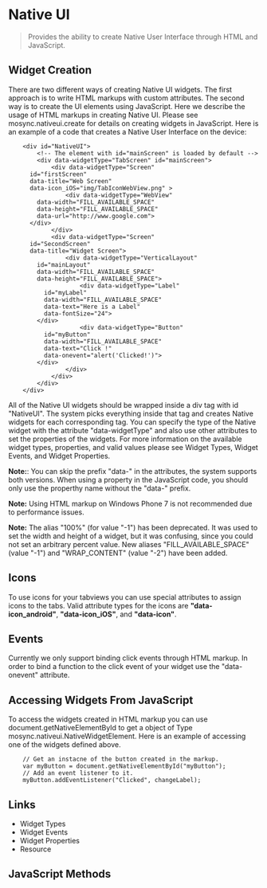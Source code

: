 Native UI
=========

> Provides the ability to create Native User Interface through HTML and JavaScript.

Widget Creation
---------------
There are two different ways of creating Native UI widgets. The first approach is to write HTML markups with custom attributes. The second way is to create the UI elements using JavaScript. Here we describe the usage of HTML markups in creating Native UI. Please see mosync.nativeui.create for details on creating widgets in JavaScript.
Here is an example of a code that creates a Native User Interface on the device:

		<div id="NativeUI">
			<!-- The element with id="mainScreen" is loaded by default -->
			<div data-widgetType="TabScreen" id="mainScreen">
				<div data-widgetType="Screen"
          id="firstScreen"
          data-title="Web Screen"
          data-icon_iOS="img/TabIconWebView.png" >
					<div data-widgetType="WebView"
            data-width="FILL_AVAILABLE_SPACE"
            data-height="FILL_AVAILABLE_SPACE"
            data-url="http://www.google.com">
          </div>
				</div>
				<div data-widgetType="Screen"
          id="SecondScreen" 
          data-title="Widget Screen">
					<div data-widgetType="VerticalLayout"
            id="mainLayout"
            data-width="FILL_AVAILABLE_SPACE"
            data-height="FILL_AVAILABLE_SPACE">
						<div data-widgetType="Label"
              id="myLabel"
              data-width="FILL_AVAILABLE_SPACE"
              data-text="Here is a Label"
              data-fontSize="24">
            </div>
						<div data-widgetType="Button"
              id="myButton"
              data-width="FILL_AVAILABLE_SPACE"
              data-text="Click !"
              data-onevent="alert('Clicked!')">
            </div>
					</div>
				</div>
			</div>
		</div>

All of the Native UI widgets should be wrapped inside a div tag with id "NativeUI". The system picks everything inside that tag and creates Native widgets for each corresponding tag. You can specify the type of the Native widget with the attribute "data-widgetType" and also use other attributes to set the properties of the widgets. For more information on the available widget types, properties,  and valid values please see Widget Types, Widget Events, and Widget Properties.

**Note:**: You can skip the prefix "data-" in the attributes, the system supports both versions. When using a property in the JavaScript code, you should only use the properthy name without the "data-" prefix.

**Note:** Using HTML markup on Windows Phone 7 is not recommended due to performance issues. 

**Note:** The alias "100%" (for value "-1") has been deprecated. It was used to set the width and height of a widget, but it was confusing, since you could not set an arbitrary percent value. New aliases "FILL_AVAILABLE_SPACE" (value "-1") and "WRAP_CONTENT" (value "-2") have been added.

Icons
-----
To use icons for your tabviews you can use special attributes to assign icons to the tabs. Valid attribute types for the icons are <strong>"data-icon\_android"</strong>, <strong>"data-icon\_iOS"</strong>, and <strong>"data-icon"</strong>.

Events
------
Currently we only support binding click events through HTML markup. In order to bind a function to the click event of your widget use the "data-onevent" attribute.

Accessing Widgets From JavaScript
--------------------------------
To access the widgets created in HTML markup you can use document.getNativeElementById to get a object of Type mosync.nativeui.NativeWidgetElement. Here is an example of accessing one of the widgets defined above.

		// Get an instacne of the button created in the markup.
		var myButton = document.getNativeElementById("myButton");
		// Add an event listener to it.
		myButton.addEventListener("Clicked", changeLabel);

Links
-----
 * Widget Types
 * Widget Events
 * Widget Properties
 * Resource

JavaScript Methods
------------------

